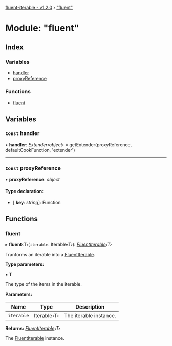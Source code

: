 [fluent-iterable - v1.2.0](../README.md) › ["fluent"](_fluent_.md)

# Module: "fluent"

## Index

### Variables

* [handler](_fluent_.md#const-handler)
* [proxyReference](_fluent_.md#const-proxyreference)

### Functions

* [fluent](_fluent_.md#fluent)

## Variables

### `Const` handler

• **handler**: *Extender‹object›* = getExtender(proxyReference, defaultCookFunction, 'extender')

___

### `Const` proxyReference

• **proxyReference**: *object*

#### Type declaration:

* \[ **key**: *string*\]: Function

## Functions

###  fluent

▸ **fluent**‹**T**›(`iterable`: Iterable‹T›): *[FluentIterable](../interfaces/_types_.fluentiterable.md)‹T›*

Tranforms an iterable into a [FluentIterable](../interfaces/_types_.fluentiterable.md).

**Type parameters:**

▪ **T**

The type of the items in the iterable.

**Parameters:**

Name | Type | Description |
------ | ------ | ------ |
`iterable` | Iterable‹T› | The iterable instance. |

**Returns:** *[FluentIterable](../interfaces/_types_.fluentiterable.md)‹T›*

The [FluentIterable](../interfaces/_types_.fluentiterable.md) instance.
